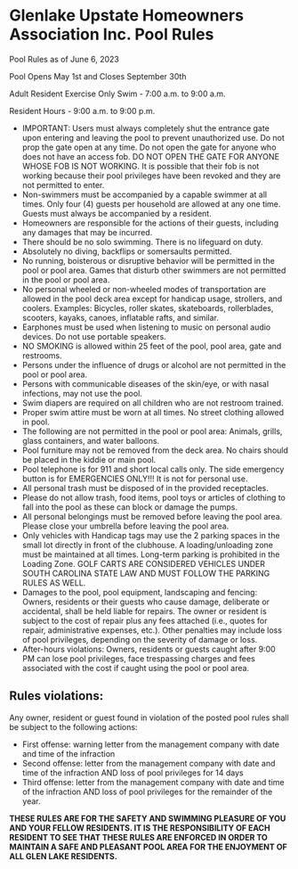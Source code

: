# Glenlake Upstate Homeowners Association Inc. Pool Rules

Pool Rules as of June 6, 2023

Pool Opens May 1st and Closes September 30th

Adult Resident Exercise Only Swim - 7:00 a.m. to 9:00 a.m.

Resident Hours - 9:00 a.m. to 9:00 p.m.

* IMPORTANT: Users must always completely shut the entrance gate upon entering and leaving the pool to prevent unauthorized use. Do not prop the gate open at any time. Do not open the gate for anyone who does not have an access fob. DO NOT OPEN THE GATE FOR ANYONE WHOSE FOB IS NOT WORKING. It is possible that their fob is not working because their pool privileges have been revoked and they are not permitted to enter.
* Non-swimmers must be accompanied by a capable swimmer at all times. Only four (4) guests per household are allowed at any one time. Guests must always be accompanied by a resident.
* Homeowners are responsible for the actions of their guests, including any damages that may be incurred.
* There should be no solo swimming. There is no lifeguard on duty.
* Absolutely no diving, backflips or somersaults permitted.
* No running, boisterous or disruptive behavior will be permitted in the pool or pool area. Games that disturb other swimmers are not permitted in the pool or pool area.
* No personal wheeled or non-wheeled modes of transportation are allowed in the pool deck area except for handicap usage, strollers, and coolers. Examples: Bicycles, roller skates, skateboards, rollerblades, scooters, kayaks, canoes, inflatable rafts, and similar.
* Earphones must be used when listening to music on personal audio devices. Do not use portable speakers.
* NO SMOKING is allowed within 25 feet of the pool, pool area, gate and restrooms.
* Persons under the influence of drugs or alcohol are not permitted in the pool or pool area.
* Persons with communicable diseases of the skin/eye, or with nasal infections, may not use the pool.
* Swim diapers are required on all children who are not restroom trained.
* Proper swim attire must be worn at all times. No street clothing allowed in pool.
* The following are not permitted in the pool or pool area: Animals, grills, glass containers, and water balloons.
* Pool furniture may not be removed from the deck area. No chairs should be placed in the kiddie or main pool.
* Pool telephone is for 911 and short local calls only. The side emergency button is for EMERGENCIES ONLY!!! It is not for personal use.
* All personal trash must be disposed of in the provided receptacles.
* Please do not allow trash, food items, pool toys or articles of clothing to fall into the pool as these can block or damage the pumps.
* All personal belongings must be removed before leaving the pool area. Please close your umbrella before leaving the pool area.
* Only vehicles with Handicap tags may use the 2 parking spaces in the small lot directly in front of the clubhouse. A loading/unloading zone must be maintained at all times. Long-term parking is prohibited in the Loading Zone. GOLF CARTS ARE CONSIDERED VEHICLES UNDER SOUTH CAROLINA STATE LAW AND MUST FOLLOW THE PARKING RULES AS WELL.
* Damages to the pool, pool equipment, landscaping and fencing: Owners, residents or their guests who cause damage, deliberate or accidental, shall be held liable for repairs. The owner or resident is subject to the cost of repair plus any fees attached (i.e., quotes for repair, administrative expenses, etc.). Other penalties may include loss of pool privileges, depending on the severity of damage or loss.
* After-hours violations: Owners, residents or guests caught after 9:00 PM can lose pool privileges, face trespassing charges and fees associated with the cost if caught using the pool or pool area.

## Rules violations:
Any owner, resident or guest found in violation of the posted pool rules shall be subject to the following actions:
* First offense: warning letter from the management company with date and time of the infraction
* Second offense: letter from the management company with date and time of the infraction AND loss of pool privileges for 14 days
* Third offense: letter from the management company with date and time of the infraction AND loss of pool privileges for the remainder of the year.

**THESE RULES ARE FOR THE SAFETY AND SWIMMING PLEASURE OF YOU AND YOUR FELLOW RESIDENTS. IT IS THE RESPONSIBILITY OF EACH RESIDENT TO SEE THAT THESE RULES ARE ENFORCED IN ORDER TO MAINTAIN A SAFE AND PLEASANT POOL AREA FOR THE ENJOYMENT OF ALL GLEN LAKE RESIDENTS.**
